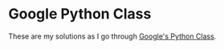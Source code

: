 # Google Python Class

These are my solutions as I go through [Google's Python Class](http://developers.google.com/edu/python/).

